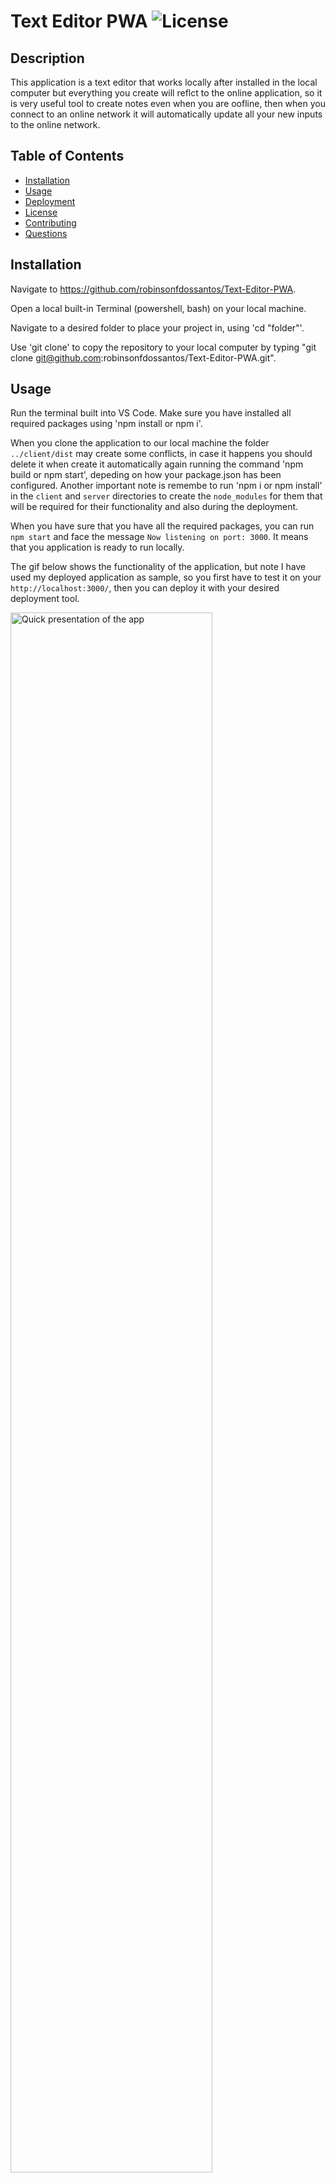 # Text Editor PWA  ![License](https://img.shields.io/badge/license-MIT-blue.svg)

  ## Description
  This application is a text editor that works locally after installed in the local computer but everything you create will reflct to the online application, so it is very useful tool to create notes even when you are oofline, then when you connect to an online network it will automatically update all your new inputs to the online network.
  
  ## Table of Contents
  - [Installation](#installation)
  - [Usage](#usage)
  - [Deployment](#deployment)
  - [License](#license)
  - [Contributing](#contributing)
  - [Questions](#questions)
  
  ## Installation

  Navigate to https://github.com/robinsonfdossantos/Text-Editor-PWA.

  Open a local built-in Terminal (powershell, bash) on your local machine.

  Navigate to a desired folder to place your project in, using 'cd "folder"'.

  Use 'git clone' to copy the repository to your local computer by typing "git clone git@github.com:robinsonfdossantos/Text-Editor-PWA.git".
  
  ## Usage
  
  Run the terminal built into VS Code. Make sure you have installed all required packages using 'npm install or npm i'.

  When you clone the application to our local machine the folder `../client/dist` may create some conflicts, in case it happens you should delete it when create it automatically again running the command 'npm build or npm start', depeding on how your package.json has been configured. Another important note is remembe to run 'npm i or npm install' in the `client` and `server` directories to create the `node_modules` for them that will be required for their functionality and also during the deployment.

  When you have sure that you have all the required packages, you can run `npm start` and face the message `Now listening on port: 3000`. It means that you application is ready to run locally.

  The gif below shows the functionality of the application, but note I have used my deployed application as sample, so you first have to test it on your `http://localhost:3000/`, then you can deploy it with your desired deployment tool.

  <img src="./Assets/application.gif" alt="Quick presentation of the app" width="80%" height="80%" />


  In addition, you can configure your browse settings in the Application in the DevTools to ensure the Manifest and the Database have been correctly configured besides check the fucntionality of the application to run it offline. You can find images in the `Assets` directory to help you with these configureations.

  ## Deployment

  This application has been deployed using Heroku.

  You can visit my live deployed application with the link below.

  https://guarded-wildwood-57048-845e68a15e2e.herokuapp.com/
  
  ## License
  
  This application is covered under the MIT license.
  
  ## Contributing

  All users are very welcome to leave their comments and suggestions for improvement by sending me a direct message or creating pull requests on Github.
  
  ## Questions
  For any questions or inquiries, please reach out to me via [GitHub](https://github.com/robinsonfdossantos) or email me at robinsonfdossantos@gmail.com.